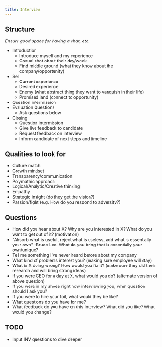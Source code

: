 ```yaml
---
title: Interview
---
```


## Structure
_Ensure good space for having a chat, etc._
- Introduction
  - Introduce myself and my experience
  - Casual chat about their day/week
  - Find middle ground (what they know about the company/opportunity)
- Sell
  - Current experience
  - Desired experience
  - Enemy (what abstract thing they want to vanquish in their life)
  - Promised land (connect to opportunity)
- Question intermission
- Evaluation Questions
  - Ask questions below
- Closing
  - Question intermission
  - Give live feedback to candidate
  - Request feedback on interview
  - Inform candidate of next steps and timeline

## Qualities to look for
- Culture match
- Growth mindset
- Transparency/communication
- Polymathic approach
- Logical/Analytic/Creative thinking
- Empathy
- Strategic insight (do they get the vision?)
- Passion/fight (e.g. How do you respond to adversity?)

## Questions
- How did you hear about X? Why are you interested in X? What do you want to get out of it? (motivation)
- "Absorb what is useful, reject what is useless, add what is essentially your own" -Bruce Lee. What do you bring that is essentially your own/unique?
- Tell me something I've never heard before about my company
- What kind of problems interest you? (making sure employee will stay)
- What is X doing wrong? How would you fix it? (make sure they did their research and will bring strong ideas)
- If you were CEO for a day at X, what would you do? (alternate version of above question)
- If you were in my shoes right now interviewing you, what question should I ask you?
- If you were to hire your foil, what would they be like?
- What questions do you have for me?
- What feedback do you have on this interview? What did you like? What would you change?

## TODO
- Input INV questions to dive deeper
